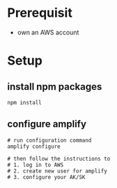 # Prerequisit
- own an AWS account


# Setup
## install npm packages
```
npm install
```
## configure amplify
```
# run configuration command
amplify configure

# then follow the instructions to
# 1. log in to AWS
# 2. create new user for amplify
# 3. configure your AK/SK
```